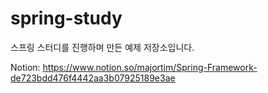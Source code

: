 # spring-study
스프링 스터디를 진행하며 만든 예제 저장소입니다.

Notion: https://www.notion.so/majortim/Spring-Framework-de723bdd476f4442aa3b07925189e3ae
